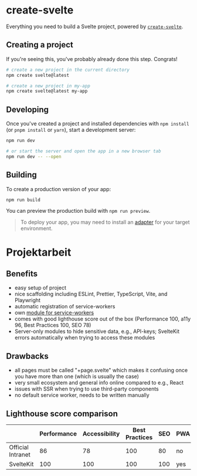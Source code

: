 # create-svelte

Everything you need to build a Svelte project, powered by [`create-svelte`](https://github.com/sveltejs/kit/tree/master/packages/create-svelte).

## Creating a project

If you're seeing this, you've probably already done this step. Congrats!

```bash
# create a new project in the current directory
npm create svelte@latest

# create a new project in my-app
npm create svelte@latest my-app
```

## Developing

Once you've created a project and installed dependencies with `npm install` (or `pnpm install` or `yarn`), start a development server:

```bash
npm run dev

# or start the server and open the app in a new browser tab
npm run dev -- --open
```

## Building

To create a production version of your app:

```bash
npm run build
```

You can preview the production build with `npm run preview`.

> To deploy your app, you may need to install an [adapter](https://kit.svelte.dev/docs/adapters) for your target environment.

# Projektarbeit

## Benefits

- easy setup of project
- nice scaffolding including ESLint, Prettier, TypeScript, Vite, and Playwright
- automatic registration of service-workers
- own [module for service-workers](https://kit.svelte.dev/docs/modules#$service-worker)
- comes with good lighthouse score out of the box (Performance 100, a11y 96, Best Practices 100, SEO 78)
- Server-only modules to hide sensitive data, e.g., API-keys; SvelteKit errors automatically when trying to access these modules

## Drawbacks

- all pages must be called "+page.svelte" which makes it confusing once you have more than one (which is usually the case)
- very small ecosystem and general info online compared to e.g., React
- issues with SSR when trying to use third-party components
- no default service worker, needs to be written manually

## Lighthouse score comparison

|                   | Performance | Accessibility | Best Practices | SEO | PWA |
| ----------------- | ----------- | ------------- | -------------- | --- | --- |
| Official Intranet | 86          | 78            | 100            | 80  | no  |
| SvelteKit         | 100         | 100           | 100            | 100 | yes |
